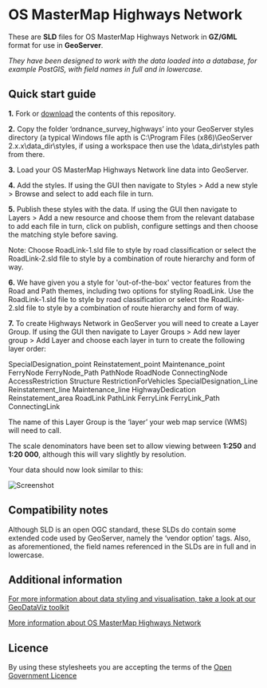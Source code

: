 # OS MasterMap Highways Network

These are **SLD** files for OS MasterMap Highways Network in **GZ/GML** format for use in **GeoServer**.

*They have been designed to work with the data loaded into a database, for example PostGIS, with field names in full and in lowercase.*

## Quick start guide

**1.**  Fork or [download](https://github.com/OrdnanceSurvey/OS-MasterMap-Highways-Network-stylesheets/archive/master.zip) the contents of this repository.

**2.**  Copy the folder ‘ordnance_survey_highways’ into your GeoServer styles directory (a typical Windows file apth is C:\Program Files (x86)\GeoServer 2.x.x\data_dir\styles, if using a workspace then use the \data_dir\styles path from there.

**3.**  Load your OS MasterMap Highways Network line data into GeoServer.

**4.**  Add the styles. If using the GUI then navigate to Styles > Add a new style > Browse and select to add each file in turn.

**5.**  Publish these styles with the data. If using the GUI then navigate to Layers > Add a new resource and choose them from the relevant database to add each file in turn, click on publish, configure settings and then choose the matching style before saving.

Note: Choose RoadLink-1.sld file to style by road classification or select the RoadLink-2.sld file to style by a combination of route hierarchy and form of way.

**6.**  We have given you a style for 'out-of-the-box' vector features from the Road and Path themes, including two options for styling RoadLink. Use the RoadLink-1.sld file to style by road classification or select the RoadLink-2.sld file to style by a combination of route hierarchy and form of way.

**7.**  To create Highways Network in GeoServer you will need to create a Layer Group. If using the GUI then navigate to Layer Groups > Add new layer group > Add Layer and choose each layer in turn to create the following layer order:

  SpecialDesignation_point
	Reinstatement_point
	Maintenance_point
	FerryNode
	FerryNode_Path
	PathNode
	RoadNode
	ConnectingNode
	AccessRestriction
	Structure
	RestrictionForVehicles
	SpecialDesignation_Line
	Reinstatement_line
	Maintenance_line
	HighwayDedication
	Reinstatement_area
	RoadLink
	PathLink
	FerryLink
	FerryLink_Path
	ConnectingLink


The name of this Layer Group is the ‘layer’ your web map service (WMS) will need to call.

The scale denominators have been set to allow viewing between **1:250** and **1:20 000**, although this will vary slightly by resolution.

Your data should now look similar to this: 

  ![Screenshot](https://github.com/OrdnanceSurvey/OS-MasterMap-Highways-Network-stylesheets/blob/master/GML%20stylesheets/GeoServer%20stylesheets%20(SLD)/images/highways_screenshot.png "Screenshot of OS MasterMap Highways Network")

## Compatibility notes

Although SLD is an open OGC standard, these SLDs do contain some extended code used by GeoServer, namely the ‘vendor option’ tags. Also, as aforementioned, the field names referenced in the SLDs are in full and in lowercase.

## Additional information

[For more information about data styling and visualisation, take a look at our GeoDataViz toolkit](https://github.com/OrdnanceSurvey/GeoDataViz-Toolkit)

[More information about OS MasterMap Highways Network](https://www.ordnancesurvey.co.uk/business-and-government/products/os-mastermap-highways-network.html)

## Licence

By using these stylesheets you are accepting the terms of the [Open Government Licence](http://www.nationalarchives.gov.uk/doc/open-government-licence/version/3/)
